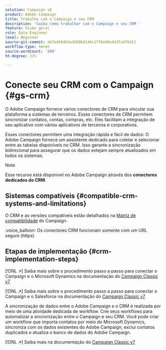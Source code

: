 ```yaml
---
solution: Campaign v8
product: Adobe Campaign
title: Trabalhe com o Campaign e seu CRM
description: 'Saiba como trabalhar com o Campaign e seu CRM '
feature: Visão geral
role: Data Engineer
level: Beginner
source-git-commit: ab7e458db5ad5696d144c17f6e89e4437a476d11
workflow-type: tm+mt
source-wordcount: '269'
ht-degree: 31%

---
```


# Conecte seu CRM com o Campaign {#gs-crm}

O Adobe Campaign fornece vários conectores de CRM para vincular sua plataforma a sistemas de terceiros. Esses conectores de CRM permitem sincronizar contatos, contas, compras, etc. Eles facilitam a integração de seu aplicativo com vários aplicativos de terceiros e corporativos.

Esses conectores permitem uma integração rápida e fácil de dados: O Adobe Campaign fornece um assistente dedicado para coletar e selecionar entre as tabelas disponíveis no CRM. Isso garante a sincronização bidirecional para assegurar que os dados estejam sempre atualizados em todos os sistemas.

>[!NOTE]
>
>Esse recurso está disponível no Adobe Campaign através dos **conectores dedicados do CRM**.

## Sistemas compatíveis {#compatible-crm-systems-and-limitations}

O CRM e as versões compatíveis estão detalhados na [Matriz de compatibilidade](../start/compatibility-matrix.md) do Campaign.

:voice_balloon: Os conectores CRM funcionam somente com um URL seguro (https).

## Etapas de implementação {#crm-implementation-steps}

[!DNL :arrow_upper_right:] Saiba mais sobre o procedimento passo a passo para conectar o Campaign e o Microsoft Dynamics na documentação do  [Campaign Classic v7](https://experienceleague.adobe.com/docs/campaign-classic/using/getting-started/connectors/crm-connectors/crm-ms-dynamics.html?lang=en#microsoft-dynamics-implementation-steps)

[!DNL :arrow_upper_right:] Saiba mais sobre o procedimento passo a passo para conectar o Campaign e o Salesforce na documentação do  [Campaign Classic v7](https://experienceleague.adobe.com/docs/campaign-classic/using/getting-started/connectors/crm-connectors/crm-sfdc.html?lang=en#getting-started)


A sincronização de dados entre o Adobe Campaign e o CRM é realizada por meio de uma atividade dedicada de workflow. Crie seus workflows para automatizar a sincronização entre o Campaign e seu CRM. Você pode criar um workflow que importa contatos por meio do Microsoft Dynamics, sincroniza com os dados existentes do Adobe Campaign, exclui contatos duplicados e atualiza o banco de dados do Adobe Campaign.

[!DNL :arrow_upper_right:] Saiba mais na documentação do  [Campaign Classic v7](https://experienceleague.adobe.com/docs/campaign-classic/using/getting-started/connectors/crm-connectors/crm-data-sync.html?lang=en#getting-started)

